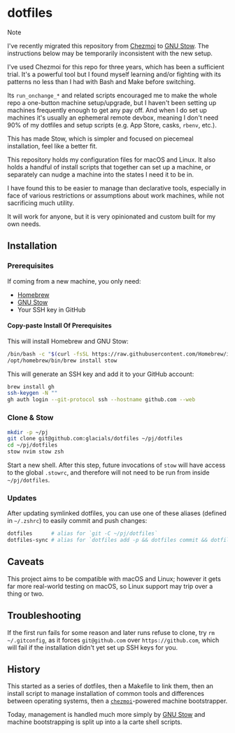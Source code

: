 # dotfiles

> [!NOTE]
> I've recently migrated this repository from
> [Chezmoi](https://www.chezmoi.io/)
> to
> [GNU Stow](https://www.gnu.org/software/stow/).
> The instructions below may be temporarily inconsistent with the new setup.
>
> I've used Chezmoi for this repo for three years, which has been a sufficient trial.
> It's a powerful tool but I found myself learning and/or fighting with its patterns
> no less than I had with Bash and Make before switching.
>
> Its `run_onchange_*` and related scripts encouraged me to make the whole repo a one-button machine setup/upgrade,
> but I haven't been setting up machines frequently enough to get any pay off.
> And when I do set up machines it's usually an ephemeral remote devbox,
> meaning I don't need 90% of my dotfiles and setup scripts (e.g. App Store, casks, `rbenv`, etc.).
>
> This has made Stow, which is simpler and focused on piecemeal installation,
> feel like a better fit.

This repository holds my configuration files for macOS and Linux.
It also holds a handful of install scripts that together can set up a machine,
or separately can nudge a machine into the states I need it to be in.

I have found this to be easier to manage than declarative tools,
especially in face of various restrictions or assumptions about work machines,
while not sacrificing much utility.

It will work for anyone, but it is very opinionated and custom built for my own
needs.

## Installation

### Prerequisites

If coming from a new machine, you only need:

- [Homebrew](https://brew.sh/)
- [GNU Stow](https://www.gnu.org/software/stow/)
- Your SSH key in GitHub

#### Copy-paste Install Of Prerequisites

This will install Homebrew and GNU Stow:

```sh
/bin/bash -c "$(curl -fsSL https://raw.githubusercontent.com/Homebrew/install/HEAD/install.sh)"
/opt/homebrew/bin/brew install stow
```

This will generate an SSH key and add it to your GitHub account:

```sh
brew install gh
ssh-keygen -N ""
gh auth login --git-protocol ssh --hostname github.com --web
```

### Clone & Stow

```sh
mkdir -p ~/pj
git clone git@github.com:glacials/dotfiles ~/pj/dotfiles
cd ~/pj/dotfiles
stow nvim stow zsh
```

Start a new shell.
After this step,
future invocations of `stow` will have access to the global `.stowrc`,
and therefore will not need to be run from inside `~/pj/dotfiles`.

### Updates

After updating symlinked dotfiles,
you can use one of these aliases
(defined in `~/.zshrc`)
to easily commit and push changes:

```sh
dotfiles      # alias for `git -C ~/pj/dotfiles`
dotfiles-sync # alias for `dotfiles add -p && dotfiles commit && dotfiles pull & dotfiles push`
```

## Caveats

This project aims to be compatible with macOS and Linux; however it gets far
more real-world testing on macOS, so Linux support may trip over a thing or two.

## Troubleshooting

If the first run fails for some reason and later runs refuse to clone, try `rm
~/.gitconfig`, as it forces `git@github.com` over `https://github.com`, which will
fail if the installation didn't yet set up SSH keys for you.

## History

This started as a series of dotfiles, then a Makefile to link them, then an
install script to manage installation of common tools and differences between
operating systems,
then a [`chezmoi`](https://github.com/twpayne/chezmoi)-powered
machine bootstrapper.

Today, management is handled much more simply by
[GNU Stow](https://www.gnu.org/software/stow/)
and machine bootstrapping is split up into a la carte shell scripts.
